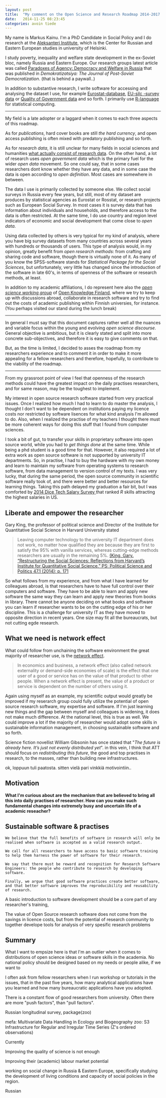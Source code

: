 ```yaml
---
layout: post
title:  "My comment on the Open Science and Research Roadmap 2014-2017 at the Open Science and Research Forum"
date:   2014-11-25 08:23:45
categories: avoin tiede
---
```


My name is Markus Kainu. I'm a PhD Candidate in Social Policy and I do research at the [Aleksanteri Institute](http://www.helsinki.fi/aleksanteri/english/), which is the Center for Russian and Eastern European studies in university of Helsinki.

I study poverty, inequality and welfare state development in the ex-Soviet bloc, namely Russia and Eastern Europe. Our research groups latest article was called [Paradoxes of Agency: Democracy and Welfare in Russia](http://www.metapress.com/content/p7517v2929mw5871/) that was published in *Demokratizatsiya: The Journal of Post-Soviet Democratization*. (that is behind a paywall..)

In addition to substantive research, I write software for accessing and analysing the dataset I use, for example [Eurostat-database](https://github.com/rOpenGov/eurostat), [EU-silc -survey data](https://github.com/muuankarski/r.eusilc) or [Quality of Government data](https://github.com/rOpenGov/rqog) and so forth. I primarily use [R-language](http://www.r-project.org/) for statistical computing.

----

My field is a late adopter or a laggard when it comes to each three aspects of this roadmap.
	
As for *publications*, hard cover books are still *the hard currency*, and open access publishing is often mixed with predatory publishing and so forth.

As for *research data*, it is still unclear for many fields in social sciences and humanities [what actually consist of research data](http://blogs.lse.ac.uk/impactofsocialsciences/2014/10/29/open-science-disciplinary-culture-clash/). On the other hand, a lot of research uses *open government data* which is the primary fuel for the wider *open data* movement. So one could say, that in some cases researchers dont know whether they have any data, and in some case the data is open according to *open definition*. Most cases are somewhere in between.

The data I use is primarily collected by someone else. We collect social surveys in Russia every few years, but still, most of my dataset are produces by statistical agencies as Eurostat or Rosstat, or research projects such as European Social Survey. In most cases it is survey data that has information about individuals and households, and therefore access to the data is often restricted. At the same time, I do use country and region level indicators of economic and social development that come close to *open data*. 

Using data collected by others is very typical for my kind of analysis, where you have big survey datasets from many countries across several years with hundreds or thousands of users. This type of analysis would, in my opinion, greatly benefit from *open research methods*: from crafting and sharing code and software, though there is virtually none of it. As many of you know the SPSS-software stands for *Statistical Package for the Social Sciences*, but unfortunately, very little has changed since the introduction of the software in late 60's, in terms of openness of the software or research methods, at least.

<!--When talking about the absence of *open research methods*, it is important to be aware of great divide of the field into qualitative and quantitative camps. The qualitative camp hasn't relied on computer software much until recently, whereas quantitative social research has a long history. As many of you know the SPSS-software stands for *Statistical Package for the Social Sciences*. Unfortunately, not much has changed since the introduction of the software in late 60's, in terms of openness of the software or research methods, at least.-->

In addition to my academic affiliations, I do represent here also the [*open science working group*](http://fi.okfn.org/wg/openscience/) of [Open Knowledge Finland](http://fi.okfn.org/), where we try to keep up with discussions abroad, collaborate in research software and try to find out the costs of academic publishing within Finnish universies, for instance. (You perhaps visited our stand during the lunch break)

----

In general I must say that this document captures rather well all the nuances and variable focus within the young and evolving *open science discourse*. General objective is ambitious, but it is clearly stated and split into more concrete sub-objectives, and therefore it is easy to give comments on that.

But, as the time is limited, I decided to asses the roadmap from my researchers experience and to comment it in order to make it more appealing for a fellow researchers and therefore, hopefully, to contribute to the viability of the roadmap.

---

<!--Commentators before my adressed both the *open access to publications* and *the openness of the research data* in such a compherensive manner, that I feel that I should look upon the "openness of research methods" in more details. -->

From my grassroot point of view I feel that openness of the research methods could have the greatest impact on the daily practises researchers, and for same reason, may be the toughest to implement.

My interest in open source research software started from very practical issues. Once I realized how much I had to learn to do master the analysis, I thought I don't want to be dependent on institutions paying my licence costs nor restricted by software lisences for what kind analysis I'm allowed to do. Also, when I realized the practise of my teachers I thought there must be more coherent ways for doing this stuff that I found from computer sciences.

I took a bit of gut, to transfer your skills in proprietary software into open source world, while you had to *get things done* at the same time. While being a phd student is a good time for that. However, it also required a lot of extra work as open source software is not supported by university IT departments. So, in practise, I had to buy the hardware with my own money and learn to maintain my software from operating systems to research software, from data management to version control of my texts. I was very lucky, that during the same period, the open source community in scientific software really took of, and there were better and better resources for learning things. Taking this path delayed my graduation a fair bit, but I was comforted by [2014 Dice Tech Salary Survey ](http://marketing.dice.com/pdf/Dice_TechSalarySurvey_2014.pdf) that ranked *R* skills attracting the highest salaries in US.

## Liberate and empower the researcher

Gary King, the professor of political science and Director of the Institute for Quantitative Social Science in Harvard University stated

>Leaving computer technology to the university IT department does not work, no matter how qualified they are because they are first to satisfy the 95% with vanilla services, whereas cutting-edge methods researchers are usually in the remaining 5%. [(King, Gary. “Restructuring the Social Sciences: Reflections from Harvard’s Institute for Quantitative Social Science.” PS: Political Science and Politics 47.1 (2014): p. 171](http://gking.harvard.edu/ations/restructuring-social-science)

So what follows from my experience, and from what I have learned for colleagues abroad, is that researchers have to have full control over their computers and software. They have to be able to learn and apply new software the same way they can learn and apply new theories from books in library. There cannot be anyone deciding on what books and software you can learn if researcher wants to be on the cutting edge of his or her discipline. This is a challenge for university IT as they have moved to opposite direction in recent years. One size may fit all the bureaucrats, but not cutting egde research.

## What we need is network effect

What could follow from unchaining the software environment the great majority of researcher use, is the [network effect](http://en.wikipedia.org/wiki/Network_effect). 

>In economics and business, a network effect (also called network externality or demand-side economies of scale) is the effect that one user of a good or service has on the value of that product to other people. When a network effect is present, the value of a product or service is dependent on the number of others using it.

Again using myself as an example, my scientific output would greatly be improved if my reserarch group could fully utilize the potential of open source research software, my expertise and software. If I'm just learning new things and the gap between myself and colleagues is widening, it does not make much difference. At the national level, this is true as well. We could improve a lot if the majority of researcher would adopt some skills in sustainable information management, in choosing sustainable software and so forth. 

Science fiction novellist William Gibsonin has once stated that "*The future is already here. It’s just not evenly distributed yet*". in this vein, I think that ATT should focus on *redistributing this future*, the good and top practises in research, to the masses, rather than building new infrastructures.


ok, loppuun tuli paatosta. sitten vielä pari vinkkiä motivointiin..


## Motivation


**What I'm curious about are the mechanism that are believed to bring all this into daily practises of researcher. How can you make such fundamental changes into extremely busy and uncertain life of a academic reseacher?**



## Sustainable software & practises

	We believe that the full benefits of software in research will only be realised when software is accepted as a valid research output.

	We call for all researchers to have access to basic software training to help them harness the power of software for their research.

	We say that there must be reward and recognition for Research Software Engineers: the people who contribute to research by developing software.

	Finally, we argue that good software practices create better software, and that better software improves the reproducibility and reusability of research.

A basic introduction to software development should be a core part of any researcher's training,

The value of Open Source research software does not come from the savings in licence costs, but from the potential of research community to together develope tools for analysis of very spesific research problems




## Summary

What I want to empsize here is that I'm an outlier when it comes to distributions of open science ideas or software skills in the academia. No national policy should be designed based on my needs or people alike, if we want to 

I often ask from fellow researchers when I run workshop or tutorials in the issues, that in the past five years, how many analytical applications have you learned and how many bureaucratic applications have you adopted.


There is a constant flow of good researchers from university. Often there are more "push factors", than "pull factors".


Russian longitudinal survey, package(zoo)

mefa: Multivariate Data Handling in Ecology and Biogeography
zoo: S3 Infrastructure for Regular and Irregular Time Series (Z's ordered observations)


Currently 


Improving the quality of science is not enough

Improving their (academic) labour market potential


 working on social change in Russia & Eastern Europe, specifically studying the development of living conditions and capacity of social policies in the region.

Russian 

[jekyll-gh]: https://github.com/mojombo/jekyll
[jekyll]:    http://jekyllrb.com
